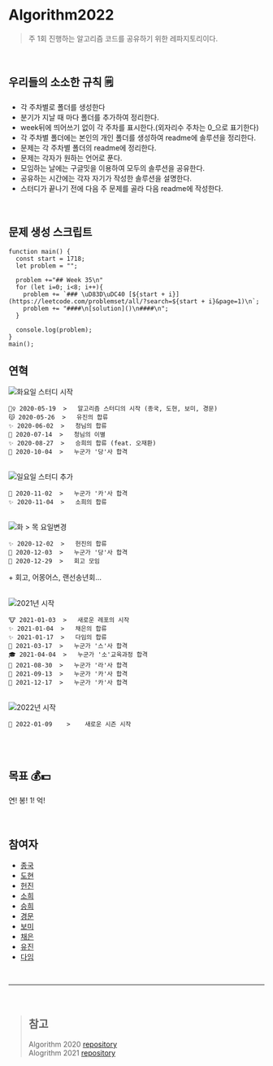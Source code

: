 # Algorithm2022
> 주 1회 진행하는 알고리즘 코드를 공유하기 위한 레파지토리이다.

<br/>

## 우리들의 소소한 규칙 🗒
- 각 주차별로 폴더를 생성한다
- 분기가 지날 때 마다 폴더를 추가하여 정리한다.
- week뒤에 띄어쓰기 없이 각 주차를 표시한다.(외자리수 주차는 0_으로 표기한다)
- 각 주차별 폴더에는 본인의 개인 폴더를 생성하여 readme에 솔루션을 정리한다.
- 문제는 각 주차별 폴더의 readme에 정리한다.
- 문제는 각자가 원하는 언어로 푼다.
- 모임하는 날에는 구글밋을 이용하여 모두의 솔루션을 공유한다.
- 공유하는 시간에는 각자 자기가 작성한 솔루션을 설명한다.
- 스터디가 끝나기 전에 다음 주 문제를 골라 다음 readme에 작성한다.

<br/>

## 문제 생성 스크립트
```
function main() {
  const start = 1718;
  let problem = "";
  
  problem +="## Week 35\n"
  for (let i=0; i<8; i++){
    problem += `### \uD83D\uDC40 [${start + i}](https://leetcode.com/problemset/all/?search=${start + i}&page=1)\n`;
    problem += "####\n[solution]()\n####\n";
  }
  
  console.log(problem);
}
main();
```


## 연혁

<img src="https://badgen.net/badge/release/1.0.0/gray" title="화요일 스터디 시작"/>

```
🏃‍♀️ 2020-05-19  >   알고리즘 스터디의 시작 (종국, 도현, 보미, 경문) 
😽 2020-05-26  >   유진의 합류
✨ 2020-06-02  >   청님의 합류
🚀 2020-07-14  >   청님의 이별
✨ 2020-08-27  >   승희의 합류 (feat. 오재환)
🥕 2020-10-04  >   누군가 '당'사 합격
```
<br/>
<img src="https://badgen.net/badge/release/1.1.0/gray" title="일요일 스터디 추가"/>

```
💬 2020-11-02  >   누군가 '카'사 합격
✨ 2020-11-04  >   소희의 합류
```
<br/>
<img src="https://badgen.net/badge/release/1.2.0/gray" title="화 > 목 요일변경"/>

```
✨ 2020-12-02  >   헌진의 합류
🥕 2020-12-03  >   누군가 '당'사 합격
📝 2020-12-29  >   회고 모임
```

\+ 회고, 어몽어스, 랜선송년회...

<br/>
<img src="https://badgen.net/badge/release/2.0.0/gray" title="2021년 시작"/>

```
🐮 2021-01-03  >   새로운 레포의 시작
✨ 2021-01-04  >   채은의 합류
✨ 2021-01-17  >   다임의 합류
🚚 2021-03-17  >   누군가 '스'사 합격
🎓 2021-04-04  >   누군가 '소'교육과정 합격
💬 2021-08-30  >   누군가 '라'사 합격
💬 2021-09-13  >   누군가 '카'사 합격
💬 2021-12-17  >   누군가 '카'사 합격
```

<br/>
<img src="https://badgen.net/badge/release/3.0.0/green" title="2022년 시작"/>

```
🐯 2022-01-09    >    새로운 시즌 시작
```

<br/>
<br/>

## 목표 💰💵
연! 봉! 1! 억!

<br/>


## 참여자
- [종국](https://github.com/conquerex)
- [도현](https://github.com/DohyunYoun)
- [헌진](https://github.com/KimHunJin)
- [소희](https://github.com/so-ohee)
- [승희](https://github.com/seunghee63)
- [경문](https://github.com/sodp5)
- [보미](https://github.com/BBBOMi)
- [채은](https://github.com/YChaeeun)
- [유진](https://github.com/wishJinit)
- [다임](https://github.com/histuckyi)

<br/>

---

<br/>

> ## 참고 
> Algorithm 2020 [repository](https://github.com/OneHundredMillionSalary/Algorithm) <br/>
> Alogrithm 2021 [repository](https://github.com/OneHundredMillionSalary/Algorithm2021)
